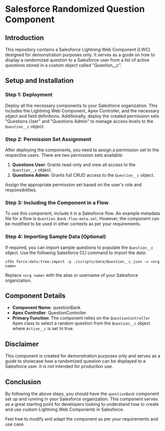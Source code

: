 # Salesforce Randomized Question Component

## Introduction

This repository contains a Salesforce Lightning Web Component (LWC) designed for demonstration purposes only. It serves as a guide on how to display a randomized question to a Salesforce user from a list of active questions stored in a custom object called "Question__c". 

## Setup and Installation

### Step 1: Deployment

Deploy all the necessary components to your Salesforce organization. This includes the Lightning Web Component, Apex Controller, and the necessary object and field definitions. Additionally, deploy the created permission sets "Questions User" and "Questions Admin" to manage access levels to the `Question__c` object.

### Step 2: Permission Set Assignment

After deploying the components, you need to assign a permission set to the respective users. There are two permission sets available:

1. **Questions User**: Grants read-only and view all access to the `Question__c` object.
2. **Questions Admin**: Grants full CRUD access to the `Question__c` object.

Assign the appropriate permission set based on the user's role and responsibilities.

### Step 3: Including the Component in a Flow

To use this component, include it in a Salesforce flow. An example metadata file for a flow is `Question_Bank.flow-meta.xml`. However, the component can be modified to be used in other contexts as per your requirements.

### Step 4: Importing Sample Data (Optional)

If required, you can import sample questions to populate the `Question__c` object. Use the following Salesforce CLI command to import the data:

```
sfdx force:data:tree:import -p ./scripts/data/Question__c.json -u <org name>
```

Replace `<org name>` with the alias or username of your Salesforce organization.

## Component Details
- **Component Name**: questionBank
- **Apex Controller**: QuestionController
- **Primary Function**: The component relies on the `QuestionController` Apex class to select a random question from the `Question__c` object where `Active__c` is set to true.

## Disclaimer
This component is created for demonstration purposes only and serves as a guide to showcase how a randomized question can be displayed to a Salesforce user. It is not intended for production use.

## Conclusion
By following the above steps, you should have the `questionBank` component set up and running in your Salesforce organization. This component serves as a great starting point for developers looking to understand how to create and use custom Lightning Web Components in Salesforce.

Feel free to modify and adapt the component as per your requirements and use case.